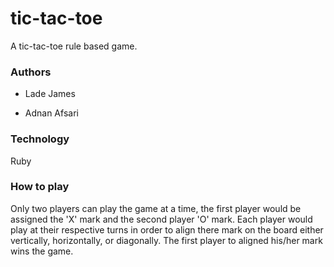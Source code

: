 # tic-tac-toe

A tic-tac-toe rule based game.

### Authors 

* Lade James

* Adnan Afsari

### Technology

Ruby

### How to play

Only two players can play the game at a time, the first player would be assigned the 'X' mark and the second player 'O' mark. Each player 
would play at their respective turns in order to align there mark on the board either vertically, horizontally, or diagonally. The first 
player to aligned his/her mark wins the game.


